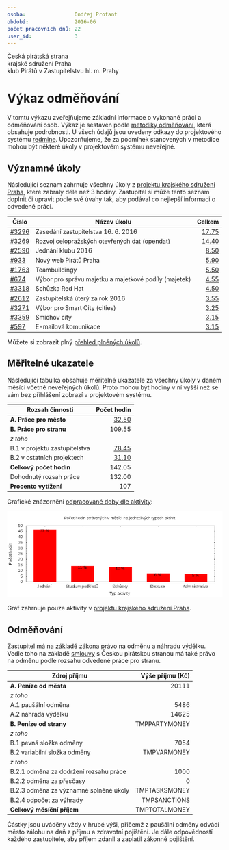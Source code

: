 ```yaml
---
osoba:                Ondřej Profant
období:               2016-06
počet pracovních dnů: 22
user_id:              3
---
```

Česká pirátská strana  
krajské sdružení Praha  
klub Pirátů v Zastupitelstvu hl. m. Prahy

Výkaz odměňování
================

V tomtu výkazu zveřejňujeme základní informace o vykonané práci a odměňování osob. Výkaz je sestaven podle [metodiky odměňování][metodika],
která obsahuje podrobnosti. U všech údajů jsou uvedeny odkazy do projektového systému [redmine](https://redmine.pirati.cz). Upozorňujeme, že za podmínek stanovených v metodice mohou být některé úkoly v projektovém systému neveřejné.

Významné úkoly
----------------------

Následující seznam zahrnuje všechny úkoly z [projektu krajského sdružení Praha][kspraha], které zabraly déle než 3 hodiny. Zastupitel si může tento seznam doplnit či upravit podle své úvahy tak, aby podával co nejlepší informaci o odvedené práci.

Číslo              |   Název úkolu                                            |  Celkem           
-------------------|----------------------------------------------------------|------------------:
[#3296][task3296]  |   Zasedání zastupitelstva 16. 6. 2016                    |  [17.75][time3296]
[#3269][task3269]  |   Rozvoj celopražských otevřených dat (opendat)          |  [14.40][time3269]
[#2590][task2590]  |   Jednání klubu 2016                                     |  [8.50][time2590] 
[#933][task933]    |   Nový web Pirátů Praha                                  |  [5.90][time933]  
[#1763][task1763]  |   Teambuildingy                                          |  [5.50][time1763] 
[#674][task674]    |   Výbor pro správu majetku a majetkové podíly (majetek)  |  [4.55][time674]  
[#3318][task3318]  |   Schůzka Red Hat                                        |  [4.50][time3318] 
[#2612][task2612]  |   Zastupitelská úterý za rok 2016                        |  [3.55][time2612] 
[#3271][task3271]  |   Výbor pro Smart City (cities)                          |  [3.25][time3271] 
[#3359][task3359]  |   Smíchov city                                           |  [3.15][time3359] 
[#597][task597]    |   E-mailová komunikace                                   |  [3.15][time597]  

Můžete si zobrazit plný [přehled plněných úkolů][tasklist].

Měřitelné ukazatele
-------------------

Následující tabulka obsahuje měřitelné ukazatele za všechny úkoly v daném měsíci
včetně neveřejných úkolů. Proto mohou být hodiny v ní vyšší než se vám bez
přihlášení zobrazí v projektovém systému.

Rozsah činnosti                        | Počet hodin
--------------                         | ----------:
**A. Práce pro město**                 | [32.50][linktocityhours]
**B. Práce pro stranu**                | 109.55
*z toho*                               |
B.1 v projektu zastupitelstva          | [78.45][linktohomehours]
B.2 v ostatních projektech             | [31.10][linktootherhours]
**Celkový počet hodin**                | 142.05
Dohodnutý rozsah práce                 | 132.00
**Procento vytížení**                  | 107

Grafické znázornění [odpracované doby dle aktivity][activitylist]:

![Aktivity v měsíci](aktivity.png)

Graf zahrnuje pouze aktivity v [projektu krajského sdružení Praha][kspraha].


Odměňování
----------

Zastupitel má na základě zákona právo na odměnu a náhradu výdělku. Vedle toho na základě [smlouvy][smlouva] s Českou pirátskou stranou má také právo na odměnu podle rozsahu odvedené práce pro stranu.

Zdroj příjmu                           | Výše příjmu (Kč)
-----------------                      | --------------:
**A. Peníze od města**                 | 20111
*z toho*                               |
A.1 paušální odměna                    | 5486
A.2 náhrada výdělku                    | 14625
**B. Peníze od strany**                | TMPPARTYMONEY
*z toho*                               |
B.1 pevná složka odměny                | 7054
B.2 variabilní složka odměny           | TMPVARMONEY
*z toho*                               |
B.2.1 odměna za dodržení rozsahu práce | 1000
B.2.2 odměna za přesčasy               | 0
B.2.3 odměna za významné splněné úkoly | TMPTASKSMONEY
B.2.4 odpočet za výhrady               | TMPSANCTIONS
**Celkový měsíční příjem**             | TMPTOTALMONEY

Částky jsou uváděny vždy v hrubé výši, přičemž z paušální odměny odvádí město zálohu na daň z příjmu a zdravotní pojištění. Je dále odpovědností každého zastupitele, aby příjem zdanil a zaplatil zákonné pojištění.

[metodika]: https://redmine.pirati.cz/projects/praha/wiki/Odm%C4%9B%C5%88ov%C3%A1n%C3%AD_zastupitel%C5%AF

[kspraha]: https://redmine.pirati.cz/projects/kspraha
[tasklist]: https://redmine.pirati.cz/projects/kspraha/time_entries/report?f[]=spent_on&f[]=user_id&op[user_id]==&f[]=&columns=month&criteria[]=issue&op[spent_on]=><&op[user_id]==&utf8=✓&v[spent_on][]=2016-06-01&v[spent_on][]=2016-06-30&v[user_id][]=3
[task3296]: https://redmine.pirati.cz/issues/3296
[time3296]:https://redmine.pirati.cz/issues/3296/time_entries?f[]=spent_on&f[]=user_id&f[]=&op[spent_on]=><&op[user_id]==&op[spent_on]=><&op[user_id]==&utf8=✓&v[spent_on][]=2016-06-01&v[spent_on][]=2016-06-30&v[user_id][]=3
[task3269]: https://redmine.pirati.cz/issues/3269
[time3269]:https://redmine.pirati.cz/issues/3269/time_entries?f[]=spent_on&f[]=user_id&f[]=&op[spent_on]=><&op[user_id]==&op[spent_on]=><&op[user_id]==&utf8=✓&v[spent_on][]=2016-06-01&v[spent_on][]=2016-06-30&v[user_id][]=3
[task2590]: https://redmine.pirati.cz/issues/2590
[time2590]:https://redmine.pirati.cz/issues/2590/time_entries?f[]=spent_on&f[]=user_id&f[]=&op[spent_on]=><&op[user_id]==&op[spent_on]=><&op[user_id]==&utf8=✓&v[spent_on][]=2016-06-01&v[spent_on][]=2016-06-30&v[user_id][]=3
[task933]: https://redmine.pirati.cz/issues/933
[time933]:https://redmine.pirati.cz/issues/933/time_entries?f[]=spent_on&f[]=user_id&f[]=&op[spent_on]=><&op[user_id]==&op[spent_on]=><&op[user_id]==&utf8=✓&v[spent_on][]=2016-06-01&v[spent_on][]=2016-06-30&v[user_id][]=3
[task1763]: https://redmine.pirati.cz/issues/1763
[time1763]:https://redmine.pirati.cz/issues/1763/time_entries?f[]=spent_on&f[]=user_id&f[]=&op[spent_on]=><&op[user_id]==&op[spent_on]=><&op[user_id]==&utf8=✓&v[spent_on][]=2016-06-01&v[spent_on][]=2016-06-30&v[user_id][]=3
[task674]: https://redmine.pirati.cz/issues/674
[time674]:https://redmine.pirati.cz/issues/674/time_entries?f[]=spent_on&f[]=user_id&f[]=&op[spent_on]=><&op[user_id]==&op[spent_on]=><&op[user_id]==&utf8=✓&v[spent_on][]=2016-06-01&v[spent_on][]=2016-06-30&v[user_id][]=3
[task3318]: https://redmine.pirati.cz/issues/3318
[time3318]:https://redmine.pirati.cz/issues/3318/time_entries?f[]=spent_on&f[]=user_id&f[]=&op[spent_on]=><&op[user_id]==&op[spent_on]=><&op[user_id]==&utf8=✓&v[spent_on][]=2016-06-01&v[spent_on][]=2016-06-30&v[user_id][]=3
[task2612]: https://redmine.pirati.cz/issues/2612
[time2612]:https://redmine.pirati.cz/issues/2612/time_entries?f[]=spent_on&f[]=user_id&f[]=&op[spent_on]=><&op[user_id]==&op[spent_on]=><&op[user_id]==&utf8=✓&v[spent_on][]=2016-06-01&v[spent_on][]=2016-06-30&v[user_id][]=3
[task3271]: https://redmine.pirati.cz/issues/3271
[time3271]:https://redmine.pirati.cz/issues/3271/time_entries?f[]=spent_on&f[]=user_id&f[]=&op[spent_on]=><&op[user_id]==&op[spent_on]=><&op[user_id]==&utf8=✓&v[spent_on][]=2016-06-01&v[spent_on][]=2016-06-30&v[user_id][]=3
[task3359]: https://redmine.pirati.cz/issues/3359
[time3359]:https://redmine.pirati.cz/issues/3359/time_entries?f[]=spent_on&f[]=user_id&f[]=&op[spent_on]=><&op[user_id]==&op[spent_on]=><&op[user_id]==&utf8=✓&v[spent_on][]=2016-06-01&v[spent_on][]=2016-06-30&v[user_id][]=3
[task597]: https://redmine.pirati.cz/issues/597
[time597]:https://redmine.pirati.cz/issues/597/time_entries?f[]=spent_on&f[]=user_id&f[]=&op[spent_on]=><&op[user_id]==&op[spent_on]=><&op[user_id]==&utf8=✓&v[spent_on][]=2016-06-01&v[spent_on][]=2016-06-30&v[user_id][]=3
[activitylist]: https://redmine.pirati.cz/projects/kspraha/time_entries/report?columns=month&criteria[]=activity&f[]=spent_on&f[]=user_id&f[]=&op[spent_on]=><&op[user_id]==&utf8=✓&v[spent_on][]=2016-06-01&v[spent_on][]=2016-06-30&v[user_id][]=3

[smlouva]: https://smlouvy.pirati.cz/smlouvy/2014/11/13/ondrej-profant/index.html
[linktocityhours]: https://redmine.pirati.cz/projects/praha/time_entries?f[]=spent_on&f[]=user_id&f[]=cf_16&f[]=&op[cf_16]=*&op[spent_on]=><&op[user_id]==&utf8=✓&v[spent_on][]=2016-06-01&v[spent_on][]=2016-06-30&v[user_id][]=3
[linktohomehours]: https://redmine.pirati.cz/projects/praha/time_entries?f[]=spent_on&f[]=user_id&f[]=&f[]=subproject_id&op[subproject_id]=!*&op[spent_on]=><&op[user_id]==&utf8=✓&v[spent_on][]=2016-06-01&v[spent_on][]=2016-06-30&v[user_id][]=3&f[]=cf_16&op[cf_16]=!*
[linktootherhours]: https://redmine.pirati.cz/time_entries?&columns=month&criteria[]=user&f[]=spent_on&f[]=user_id&f[]=cf_16&f[]=project_id&f[]=&op[cf_16]==&op[project_id]=!&v[cf_16][]=strana&v[project_id][]=15&op[spent_on]=><&op[user_id]==&utf8=✓&v[spent_on][]=2016-06-01&v[spent_on][]=2016-06-30&v[user_id][]=3
